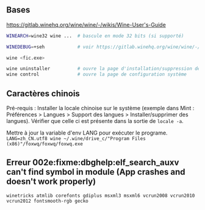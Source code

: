 ## Bases

https://gitlab.winehq.org/wine/wine/-/wikis/Wine-User's-Guide

```sh
WINEARCH=wine32 wine ...  # bascule en mode 32 bits (si supporté)

WINEDEBUG=+seh            # voir https://gitlab.winehq.org/wine/wine/-/wikis/Debug-Channels

wine <fic.exe>

wine uninstaller          # ouvre la page d'installation/suppression de programmes
wine control              # ouvre la page de configuration système
```

## Caractères chinois

Pré-requis : Installer la locale chinoise sur le système (exemple dans Mint :  Préférences > Langues > Support des langues > Installer/supprimer des langues). Vérifier que celle ci est présente dans la sortie de `locale -a`. 

Mettre à jour la variable d'env LANG pour exécuter le programe.
`LANG=zh_CN.utf8 wine ~/.wine/drive_c/"Program Files (x86)"/foxwq/foxwq/foxwq.exe`

## Erreur 002e:fixme:dbghelp:elf_search_auxv can't find symbol in module (App crashes and doesn't work properly)
`winetricks atmlib corefonts gdiplus msxml3 msxml6 vcrun2008 vcrun2010 vcrun2012 fontsmooth-rgb gecko`
